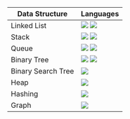 | Data Structure | Languages |
| --- | --- |
|Linked List     | <img src="https://img.shields.io/badge/-Python-blue"> <img src="https://img.shields.io/badge/-C-black"> |
|Stack           | <img src="https://img.shields.io/badge/-Python-blue"> <img src="https://img.shields.io/badge/-C-black"> |
|Queue           | <img src="https://img.shields.io/badge/-Python-blue"> <img src="https://img.shields.io/badge/-C-black"> |
|Binary Tree | <img src="https://img.shields.io/badge/-Python-blue"> <img src="https://img.shields.io/badge/-C-black"> |
|Binary Search Tree | <img src="https://img.shields.io/badge/-None%20Yet-orange"> |
|Heap | <img src="https://img.shields.io/badge/-None%20Yet-orange"> |
|Hashing | <img src="https://img.shields.io/badge/-None%20Yet-orange"> |
|Graph | <img src="https://img.shields.io/badge/-None%20Yet-orange"> |


<!--
None yet: <img src="https://img.shields.io/badge/-None%20Yet-orange">
Python: <img src="https://img.shields.io/badge/-Python-blue">
C: <img src="https://img.shields.io/badge/-C-black">
C++: <img src="https://img.shields.io/badge/-C++-grey">
Java: <img src="https://img.shields.io/badge/-Java-green">
JavaScript: <img src="https://img.shields.io/badge/-JavaScript-yellow">
-->
